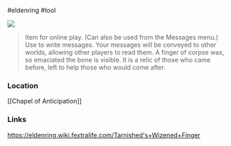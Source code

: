 #eldenring #tool 

![](https://eldenring.wiki.fextralife.com/file/Elden-Ring/tarnisheds_wizened_finger_elden_ring_wiki_guide_200px.png)

>Item for online play.
>(Can also be used from the Messages menu.)
>Use to write messages. Your messages will be conveyed to other worlds, allowing other players to read them.
>A finger of corpse wax, so emaciated the bone is visible.
>It is a relic of those who came before, left to help those who would come after.
### Location
[[Chapel of Anticipation]]
### Links
https://eldenring.wiki.fextralife.com/Tarnished's+Wizened+Finger